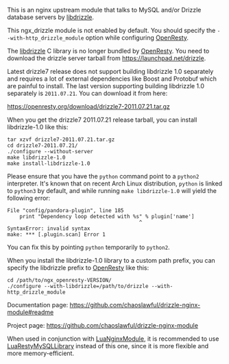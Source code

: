 <!---
    @title         Drizzle Nginx Module
    @creator       Yichun Zhang
    @created       2011-06-21 08:22 GMT
    @modifier      Yichun Zhang
    @modifier_link yichun-zhang
    @modified      2013-10-17 23:33 GMT
    @changes       23
--->

This is an nginx upstream module that talks to MySQL and/or Drizzle database
servers by [libdrizzle](libdrizzle.html).

This ngx_drizzle module is not enabled by default. You should specify the `--with-http_drizzle_module` option
while configuring [OpenResty](openresty.html).

The [libdrizzle](libdrizzle.html) C library is no longer bundled by [OpenResty](openresty.html).
You need to download the drizzle server tarball from https://launchpad.net/drizzle.

Latest drizzle7 release does not support building libdrizzle 1.0 separately
and requires a lot of external dependencies like Boost and Protobuf which are
painful to install. The last version supporting building libdrizzle 1.0 separately
is `2011.07.21`. You can download it from here:

https://openresty.org/download/drizzle7-2011.07.21.tar.gz

When you get the drizzle7 2011.07.21 release tarball, you can install libdrizzle-1.0
like this:

```
tar xzvf drizzle7-2011.07.21.tar.gz
cd drizzle7-2011.07.21/
./configure --without-server
make libdrizzle-1.0
make install-libdrizzle-1.0
```


Please ensure that you have the `python` command point to a `python2` interpreter.
It's known that on recent Arch Linux distribution, `python` is linked to `python3` by
default, and while running `make libdrizzle-1.0` will yield the following error:

```
File "config/pandora-plugin", line 185
    print "Dependency loop detected with %s" % plugin['name']
                                           ^
SyntaxError: invalid syntax
make: *** [.plugin.scan] Error 1
```

You can fix this by pointing `python` temporarily to `python2`.

When you install the libdrizzle-1.0 library to a custom path prefix, you can
specify the libdrizzle prefix to [OpenResty](openresty.html) like this:

```
cd /path/to/ngx_openresty-VERSION/
./configure --with-libdrizzle=/path/to/drizzle --with-http_drizzle_module
```


Documentation page: https://github.com/chaoslawful/drizzle-nginx-module#readme

Project page: https://github.com/chaoslawful/drizzle-nginx-module

When used in conjunction with [LuaNginxModule](lua-nginx-module.html), it is
recommended to use [LuaRestyMySQLLibrary](lua-resty-mysql-library.html) instead
of this one, since it is more flexible and more memory-efficient.

